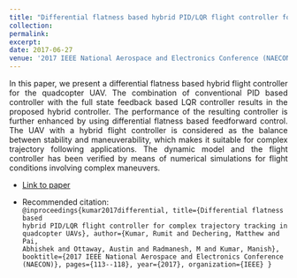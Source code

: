 ```yaml
---
title: "Differential flatness based hybrid PID/LQR flight controller for complex trajectory tracking in quadcopter UAVs"
collection: 
permalink: 
excerpt: 
date: 2017-06-27
venue: '2017 IEEE National Aerospace and Electronics Conference (NAECON)'
---
```


<div style="text-align: justify"> In this paper, we present a differential flatness based hybrid flight controller for the quadcopter UAV. The combination of conventional PID based controller with the full state feedback based LQR controller results in the proposed hybrid controller. The performance of the resulting controller is further enhanced by using differential flatness based feedforward control. The UAV with a hybrid flight controller is considered as the balance between stability and maneuverability, which makes it suitable for complex trajectory following applications. The dynamic model and the flight controller has been verified by means of numerical simulations for flight conditions involving complex maneuvers. </div>

* [Link to paper](https://ieeexplore.ieee.org/abstract/document/8268755)

* Recommended citation: <code>
@inproceedings{kumar2017differential,
  title={Differential flatness based hybrid PID/LQR flight controller for complex trajectory tracking in quadcopter UAVs},
  author={Kumar, Rumit and Dechering, Matthew and Pai, Abhishek and Ottaway, Austin and Radmanesh, M and Kumar, Manish},
  booktitle={2017 IEEE National Aerospace and Electronics Conference (NAECON)},
  pages={113--118},
  year={2017},
  organization={IEEE}
}
</code> 

